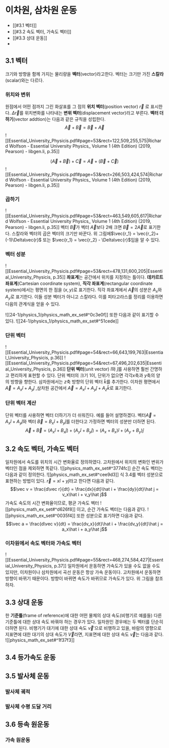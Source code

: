 # 이차원, 삼차원 운동



- [[#3.1 벡터]]
- [[#3.2 속도 벡터, 가속도 벡터]]
- [[#3.3 상대 운동]]
- 

## 3.1 벡터
  크기와 방향을 함께 가지는 물리량을 **벡터**(vector)라고한다. 벡터는 크기만 가진 **스칼라**(scalar)와는 다르다.
### 위치와 변위
  원점에서 어떤 점까지 그린 화살표를 그 점의 **위치 벡터**(position vector) $\vec{r}$ 로 표시한다. $\Delta \vec{r}$를 위치변화를 나타내는 **변위 벡터**(displacement vector)라고 부른다.
  **벡터 더하기**(vector addtion)는 다음과 같은 규칙을 성립한다.
  $$\vec{A} + \vec{B} = \vec{B} + \vec{A}$$
![[Essential_University_Physicis.pdf#page=53&rect=122,509,255,575|Richard Wolfson - Essential University Physics_ Volume 1 (4th Edition) (2019, Pearson) - libgen.li, p.35]]

 $$(\vec{A} + \vec{B}) + \vec{C} = \vec{A} + (\vec{B} + \vec{C})$$
![[Essential_University_Physicis.pdf#page=53&rect=266,503,424,574|Richard Wolfson - Essential University Physics_ Volume 1 (4th Edition) (2019, Pearson) - libgen.li, p.35]]


  
### 곱하기
  ![[Essential_University_Physicis.pdf#page=53&rect=463,549,605,617|Richard Wolfson - Essential University Physics_ Volume 1 (4th Edition) (2019, Pearson) - libgen.li, p.35]]
  벡터 $\vec{B}$가 벡터 $\vec{A}$보다 2배 크면 $\vec{B} = 2\vec{A}$로 표기한다. 스칼라와 벡터의 곱은 벡터의 크기만 바꾼다. 위 그림에$\vec{r_1} = \vec{r_2}+(-1)\Delta\vec{r}$ 또는 $\vec{r_1} = \vec{r_2} - \Delta\vec{r}$임을 알 수 있다.
### 벡터 성분
![[Essential_University_Physicis.pdf#page=53&rect=478,131,600,205|Essential_University_Physicis, p.35]]
  **좌표계**는 공간에서 위치를 지정하는 틀이다. **데카르트 좌표계**(Cartesian coordinate system),  **직각 좌표계**(rectangular coordinate system)에서는 평면의 한 점을 $(x,y)$로 표기한다. 직각 좌표계에서 $\vec{A}$의 성분은 $A_x$와 $A_y$로 표기한다. 이들 성분 벡터가 아니고 스칼라다. 이를 피타고라스를 정리를 이용하면 다음의 관계식을 얻을 수 있다.

![[24-1/physics_1/physics_math_ex_set#^0c3e0f]]
  또한 다음과 같이 표기할 수 있다.
![[24-1/physics_1/physics_math_ex_set#^51cede]]

### 단위 벡터
![[Essential_University_Physicis.pdf#page=54&rect=66,643,199,763|Essential_University_Physicis, p.36]]
  ![[Essential_University_Physicis.pdf#page=54&rect=67,496,202,635|Essential_University_Physicis, p.36]]
  **단위 벡터**(unit vector) $\hat i$와 $\hat j$를 사용하면 훨씬 간명하고 편리하게 표현할 수 있다. 단위 벡터의 크기 1이, 단위가 없으면 각각$x$축과 $y$축의 양의 방향을 향한다. 삼차원에서는 $z$축 방향의 단위 벡터 $\hat k$를 추가한다. 이차원 평면에서 $\vec A = A_x\hat i + A_y\hat j$ ,삼차원 공간에서 $\vec A = A_x\hat i + A_y\hat j + A_z\hat k$로 표기한다.

### 단위 벡터 계산
  단위 벡터를 사용하면 벡터 더하기가 더 쉬워진다. 예를 들어 설명하겠다. 벡터$\vec A = A_x\hat i + A_y\hat j$와 벡터 $\vec B = B_x\hat i + B_y\hat j$를 더한다고 가정하면 벡터의 성분만 더하면 된다.
  $$\vec A + \vec B = (A_x\hat i + B_x\hat j) + (A_y\hat i + B_y\hat j) = (A_x + B_x)\hat i + (A_y + B_y)\hat j$$


## 3.2 속도 벡터, 가속도 벡터
  일차원에서 속도를 위치의 시간 변화율로 정의하였다. 고차원에서 위치의 변화인 변위가 벡터인 점을 제외하면 똑같다.
  ![[physics_math_ex_set#^3774fc]]
  순간 속도 벡터는 다음과 같이 정의한다.
  ![[physics_math_ex_set#^cee9d3]]
  식 3.4를 벡터 성분으로 표현하는 방법이 있다.  $\vec r = x\hat i + y\hat j$라고 한다면 다음과 같다.
  $$\vec v = \frac{d\vec r}{dt} = \frac{dx}{dt}\hat i + \frac{dy}{dt}\hat j = v_x\hat i + v_y\hat j$$
  가속도 속도의 시간 변화율이므로, 평균 가속도 벡터
  ![[physics_math_ex_set#^d626f8]]
  이고, 순간 가속도 벡터는 다음과 같다.
  ![[physics_math_ex_set#^0035f4]]
  또한 성분으로 표기하면 다음과 같다.
  $$\vec a = \frac{d\vec v}{dt} = \frac{dv_x}{dt}\hat i + \frac{dv_y}{dt}\hat j = a_x\hat i + a_y\hat j$$  
### 이차원에서 속도 벡터와 가속도 벡터
![[Essential_University_Physicis.pdf#page=55&rect=468,274,584,427|Essential_University_Physicis, p.37]]
  일차원에서 운동하면 가속도가 있을 수도 없을 수도 있지만, 이차원이나 삼차원에서 곡선 운동은 항상 가속 운동이다. 고차원에서 운동하면 방향이 바뀌기 때문이다. 방향이 바뀌면 속도가 바뀌므로 가속도가 있다. 위 그림을 참조하자.
## 3.3 상대 운동
  한 **기준틀**(frame of reference)에 대한 어떤 물체의 상대 속도(비행기르 예를들) 다른 기준틀에 대한 상대 속도 바꿔야 하는 경우가 있다. 일차원인 경우에는 두 벡터를 단순히 더하면 된다. 
  비행기가 대기에 대한 상대 속도 $\vec v\prime$으로 비행하고 있을, 바람의 영향으로 지표면에 대한 대기의 상대 속도가 $\vec V$라면, 지표면에 대한 상대 속도 $\vec v$는 다음과 같다.
  ![[physics_math_ex_set#^1f37f3]]
## 3.4 등가속도 운동
## 3.5 발사체 운동
### 발사체 궤적
### 발사체 수평 도달 거리
## 3.6 등속 원운동
### 가속 원운동
